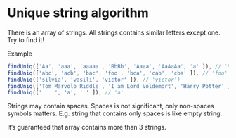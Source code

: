 # Unique string algorithm

There is an array of strings. All strings contains similar letters except one. Try to find it!

Example

```js
findUniq(['Aa', 'aaa', 'aaaaa', 'BbBb', 'Aaaa', 'AaAaAa', 'a' ]), // 'BbBb'
findUniq(['abc', 'acb', 'bac', 'foo', 'bca', 'cab', 'cba' ]), // 'foo'
findUniq(['silvia', 'vasili', 'victor' ]), // 'victor')
findUniq(['Tom Marvolo Riddle', 'I am Lord Voldemort', 'Harry Potter' ]), // 'Harry Potter'
findUniq(['    ', 'a', ' ' ]), // 'a'
```

Strings may contain spaces. Spaces is not significant, only non-spaces symbols matters. E.g. string that contains only spaces is like empty string.

It’s guaranteed that array contains more than 3 strings.
